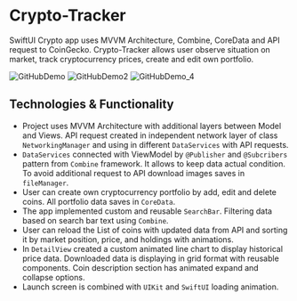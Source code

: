 # Crypto-Tracker
SwiftUI Crypto app uses MVVM Architecture, Combine, CoreData and API request to CoinGecko. Crypto-Tracker allows user observe situation on market, track cryptocurrency prices, create and edit own portfolio.

![GitHubDemo](https://user-images.githubusercontent.com/94032706/170973512-b4d5ef65-78cf-45c9-8fc7-9f8519b1ab2a.png)
![GitHubDemo2](https://user-images.githubusercontent.com/94032706/170973696-1844de22-ca79-4738-9918-67f2f182d917.png)
![GitHubDemo_4](https://user-images.githubusercontent.com/94032706/170973253-a15d0861-abc8-49b2-b144-318a2dd23b7f.png)


## Technologies & Functionality 

- Project uses MVVM Architecture with additional layers between Model and Views. API request created in independent network layer of class `NetworkingManager` and using in different `DataServices` with API requests.
- `DataServices` connected with ViewModel by `@Publisher` and `@Subcribers` pattern from `Combine` framework. It allows to keep data actual condition. To avoid additional request to API download images saves in `fileManager`.
- User can create own cryptocurrency portfolio by add, edit and delete coins. All portfolio data saves in `CoreData`.
- The app implemented custom and reusable `SearchBar`. Filtering data based on search bar text using `Combine`.
- User can reload the List of coins with updated data from API and sorting it by market position, price, and holdings with animations.
- In `DetailView` created a custom animated line chart to display historical price data. Downloaded data is displaying in grid format with reusable components. Coin description section has animated expand and collapse options.
- Launch screen is combined with `UIKit` and `SwiftUI` loading animation.
